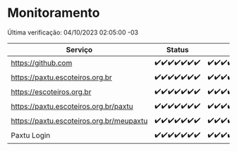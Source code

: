 # Monitoramento

Última verificação: 04/10/2023 02:05:00 -03

|Serviço|Status|Últimas 24h|
|---|---|---|
|https://github.com|<span title="2023-09-27: OK=24">✔️</span><span title="2023-09-28: OK=24">✔️</span><span title="2023-09-29: OK=24">✔️</span><span title="2023-09-30: OK=24">✔️</span><span title="2023-10-01: OK=24">✔️</span><span title="2023-10-02: OK=24">✔️</span><span title="2023-10-03: OK=5">✔️</span>|<span title="03/10/2023 02:05:00 -03 : 200">✔️</span><span title="03/10/2023 03:08:00 -03 : 200">✔️</span><span title="03/10/2023 04:04:00 -03 : 200">✔️</span><span title="03/10/2023 05:08:00 -03 : 200">✔️</span><span title="03/10/2023 06:06:00 -03 : 200">✔️</span><span title="03/10/2023 07:06:00 -03 : 200">✔️</span><span title="03/10/2023 08:03:00 -03 : 200">✔️</span><span title="03/10/2023 09:11:00 -03 : 200">✔️</span><span title="03/10/2023 10:09:00 -03 : 200">✔️</span><span title="03/10/2023 11:06:00 -03 : 200">✔️</span><span title="03/10/2023 12:06:00 -03 : 200">✔️</span><span title="03/10/2023 13:07:00 -03 : 200">✔️</span><span title="03/10/2023 14:04:00 -03 : 200">✔️</span><span title="03/10/2023 15:08:00 -03 : 200">✔️</span><span title="03/10/2023 16:03:00 -03 : 200">✔️</span><span title="03/10/2023 17:06:00 -03 : 200">✔️</span><span title="03/10/2023 18:03:00 -03 : 200">✔️</span><span title="03/10/2023 19:04:00 -03 : 200">✔️</span><span title="03/10/2023 20:04:00 -03 : 200">✔️</span><span title="03/10/2023 21:29:00 -03 : 200">✔️</span><span title="03/10/2023 22:42:00 -03 : 200">✔️</span><span title="03/10/2023 23:15:00 -03 : 200">✔️</span><span title="04/10/2023 00:06:00 -03 : 200">✔️</span><span title="04/10/2023 01:07:00 -03 : 200">✔️</span><span title="04/10/2023 02:05:00 -03 : 200">✔️</span>|
|https://paxtu.escoteiros.org.br|<span title="2023-09-27: OK=24">✔️</span><span title="2023-09-28: OK=24">✔️</span><span title="2023-09-29: OK=24">✔️</span><span title="2023-09-30: OK=24">✔️</span><span title="2023-10-01: OK=24">✔️</span><span title="2023-10-02: OK=24">✔️</span><span title="2023-10-03: OK=5">✔️</span>|<span title="03/10/2023 02:05:00 -03 : 200">✔️</span><span title="03/10/2023 03:08:00 -03 : 200">✔️</span><span title="03/10/2023 04:04:00 -03 : 200">✔️</span><span title="03/10/2023 05:08:00 -03 : 200">✔️</span><span title="03/10/2023 06:06:00 -03 : 200">✔️</span><span title="03/10/2023 07:06:00 -03 : 200">✔️</span><span title="03/10/2023 08:03:00 -03 : 200">✔️</span><span title="03/10/2023 09:11:00 -03 : 200">✔️</span><span title="03/10/2023 10:09:00 -03 : 200">✔️</span><span title="03/10/2023 11:06:00 -03 : 200">✔️</span><span title="03/10/2023 12:06:00 -03 : 200">✔️</span><span title="03/10/2023 13:07:00 -03 : 200">✔️</span><span title="03/10/2023 14:04:00 -03 : 200">✔️</span><span title="03/10/2023 15:08:00 -03 : 200">✔️</span><span title="03/10/2023 16:03:00 -03 : 200">✔️</span><span title="03/10/2023 17:06:00 -03 : 200">✔️</span><span title="03/10/2023 18:03:00 -03 : 200">✔️</span><span title="03/10/2023 19:04:00 -03 : 200">✔️</span><span title="03/10/2023 20:04:00 -03 : 200">✔️</span><span title="03/10/2023 21:29:00 -03 : 200">✔️</span><span title="03/10/2023 22:42:00 -03 : 200">✔️</span><span title="03/10/2023 23:15:00 -03 : 200">✔️</span><span title="04/10/2023 00:06:00 -03 : 200">✔️</span><span title="04/10/2023 01:07:00 -03 : 200">✔️</span><span title="04/10/2023 02:05:00 -03 : 200">✔️</span>|
|https://escoteiros.org.br|<span title="2023-09-27: OK=24">✔️</span><span title="2023-09-28: OK=24">✔️</span><span title="2023-09-29: OK=24">✔️</span><span title="2023-09-30: OK=24">✔️</span><span title="2023-10-01: OK=24">✔️</span><span title="2023-10-02: OK=24">✔️</span><span title="2023-10-03: OK=5">✔️</span>|<span title="03/10/2023 02:05:00 -03 : 200">✔️</span><span title="03/10/2023 03:08:00 -03 : 200">✔️</span><span title="03/10/2023 04:04:00 -03 : 200">✔️</span><span title="03/10/2023 05:08:00 -03 : 200">✔️</span><span title="03/10/2023 06:06:00 -03 : 200">✔️</span><span title="03/10/2023 07:06:00 -03 : 0">❌</span><span title="03/10/2023 08:03:00 -03 : 200">✔️</span><span title="03/10/2023 09:11:00 -03 : 200">✔️</span><span title="03/10/2023 10:09:00 -03 : 200">✔️</span><span title="03/10/2023 11:06:00 -03 : 200">✔️</span><span title="03/10/2023 12:06:00 -03 : 200">✔️</span><span title="03/10/2023 13:07:00 -03 : 200">✔️</span><span title="03/10/2023 14:04:00 -03 : 200">✔️</span><span title="03/10/2023 15:08:00 -03 : 200">✔️</span><span title="03/10/2023 16:03:00 -03 : 200">✔️</span><span title="03/10/2023 17:06:00 -03 : 200">✔️</span><span title="03/10/2023 18:04:00 -03 : 200">✔️</span><span title="03/10/2023 19:04:00 -03 : 200">✔️</span><span title="03/10/2023 20:04:00 -03 : 200">✔️</span><span title="03/10/2023 21:29:00 -03 : 200">✔️</span><span title="03/10/2023 22:42:00 -03 : 200">✔️</span><span title="03/10/2023 23:15:00 -03 : 200">✔️</span><span title="04/10/2023 00:06:00 -03 : 200">✔️</span><span title="04/10/2023 01:07:00 -03 : 200">✔️</span><span title="04/10/2023 02:05:00 -03 : 200">✔️</span>|
|https://paxtu.escoteiros.org.br/paxtu|<span title="2023-09-27: OK=24">✔️</span><span title="2023-09-28: OK=24">✔️</span><span title="2023-09-29: OK=24">✔️</span><span title="2023-09-30: OK=24">✔️</span><span title="2023-10-01: OK=24">✔️</span><span title="2023-10-02: OK=24">✔️</span><span title="2023-10-03: OK=5">✔️</span>|<span title="03/10/2023 02:05:00 -03 : 200">✔️</span><span title="03/10/2023 03:08:00 -03 : 200">✔️</span><span title="03/10/2023 04:04:00 -03 : 200">✔️</span><span title="03/10/2023 05:08:00 -03 : 200">✔️</span><span title="03/10/2023 06:06:00 -03 : 200">✔️</span><span title="03/10/2023 07:06:00 -03 : 200">✔️</span><span title="03/10/2023 08:03:00 -03 : 200">✔️</span><span title="03/10/2023 09:11:00 -03 : 200">✔️</span><span title="03/10/2023 10:09:00 -03 : 200">✔️</span><span title="03/10/2023 11:06:00 -03 : 200">✔️</span><span title="03/10/2023 12:06:00 -03 : 200">✔️</span><span title="03/10/2023 13:07:00 -03 : 200">✔️</span><span title="03/10/2023 14:04:00 -03 : 200">✔️</span><span title="03/10/2023 15:08:00 -03 : 200">✔️</span><span title="03/10/2023 16:03:00 -03 : 200">✔️</span><span title="03/10/2023 17:06:00 -03 : 200">✔️</span><span title="03/10/2023 18:04:00 -03 : 200">✔️</span><span title="03/10/2023 19:04:00 -03 : 200">✔️</span><span title="03/10/2023 20:04:00 -03 : 200">✔️</span><span title="03/10/2023 21:29:00 -03 : 200">✔️</span><span title="03/10/2023 22:42:00 -03 : 200">✔️</span><span title="03/10/2023 23:15:00 -03 : 200">✔️</span><span title="04/10/2023 00:06:00 -03 : 200">✔️</span><span title="04/10/2023 01:07:00 -03 : 200">✔️</span><span title="04/10/2023 02:05:00 -03 : 200">✔️</span>|
|https://paxtu.escoteiros.org.br/meupaxtu|<span title="2023-09-27: OK=24">✔️</span><span title="2023-09-28: OK=24">✔️</span><span title="2023-09-29: OK=24">✔️</span><span title="2023-09-30: OK=24">✔️</span><span title="2023-10-01: OK=24">✔️</span><span title="2023-10-02: OK=24">✔️</span><span title="2023-10-03: OK=5">✔️</span>|<span title="03/10/2023 02:05:00 -03 : 200">✔️</span><span title="03/10/2023 03:08:00 -03 : 200">✔️</span><span title="03/10/2023 04:04:00 -03 : 200">✔️</span><span title="03/10/2023 05:08:00 -03 : 200">✔️</span><span title="03/10/2023 06:06:00 -03 : 200">✔️</span><span title="03/10/2023 07:06:00 -03 : 200">✔️</span><span title="03/10/2023 08:03:00 -03 : 200">✔️</span><span title="03/10/2023 09:11:00 -03 : 200">✔️</span><span title="03/10/2023 10:09:00 -03 : 200">✔️</span><span title="03/10/2023 11:06:00 -03 : 200">✔️</span><span title="03/10/2023 12:06:00 -03 : 200">✔️</span><span title="03/10/2023 13:07:00 -03 : 200">✔️</span><span title="03/10/2023 14:04:00 -03 : 200">✔️</span><span title="03/10/2023 15:08:00 -03 : 200">✔️</span><span title="03/10/2023 16:03:00 -03 : 200">✔️</span><span title="03/10/2023 17:06:00 -03 : 200">✔️</span><span title="03/10/2023 18:04:00 -03 : 200">✔️</span><span title="03/10/2023 19:04:00 -03 : 200">✔️</span><span title="03/10/2023 20:04:00 -03 : 200">✔️</span><span title="03/10/2023 21:29:00 -03 : 200">✔️</span><span title="03/10/2023 22:42:00 -03 : 200">✔️</span><span title="03/10/2023 23:15:00 -03 : 200">✔️</span><span title="04/10/2023 00:06:00 -03 : 200">✔️</span><span title="04/10/2023 01:07:00 -03 : 200">✔️</span><span title="04/10/2023 02:05:00 -03 : 200">✔️</span>|
|Paxtu Login|<span title="2023-09-27: OK=24">✔️</span><span title="2023-09-28: OK=24">✔️</span><span title="2023-09-29: OK=24">✔️</span><span title="2023-09-30: OK=24">✔️</span><span title="2023-10-01: OK=24">✔️</span><span title="2023-10-02: OK=24">✔️</span><span title="2023-10-03: OK=5">✔️</span>|<span title="03/10/2023 02:05:00 -03 : 200">✔️</span><span title="03/10/2023 03:08:00 -03 : 200">✔️</span><span title="03/10/2023 04:04:00 -03 : 200">✔️</span><span title="03/10/2023 05:08:00 -03 : 200">✔️</span><span title="03/10/2023 06:06:00 -03 : 200">✔️</span><span title="03/10/2023 07:06:00 -03 : 200">✔️</span><span title="03/10/2023 08:03:00 -03 : 200">✔️</span><span title="03/10/2023 09:11:00 -03 : 200">✔️</span><span title="03/10/2023 10:09:00 -03 : 200">✔️</span><span title="03/10/2023 11:06:00 -03 : 200">✔️</span><span title="03/10/2023 12:06:00 -03 : 200">✔️</span><span title="03/10/2023 13:07:00 -03 : 200">✔️</span><span title="03/10/2023 14:04:00 -03 : 200">✔️</span><span title="03/10/2023 15:08:00 -03 : 200">✔️</span><span title="03/10/2023 16:03:00 -03 : 200">✔️</span><span title="03/10/2023 17:06:00 -03 : 200">✔️</span><span title="03/10/2023 18:04:00 -03 : 200">✔️</span><span title="03/10/2023 19:04:00 -03 : 200">✔️</span><span title="03/10/2023 20:04:00 -03 : 200">✔️</span><span title="03/10/2023 21:29:00 -03 : 200">✔️</span><span title="03/10/2023 22:42:00 -03 : 200">✔️</span><span title="03/10/2023 23:15:00 -03 : 200">✔️</span><span title="04/10/2023 00:06:00 -03 : 200">✔️</span><span title="04/10/2023 01:07:00 -03 : 200">✔️</span><span title="04/10/2023 02:05:00 -03 : 200">✔️</span>|
